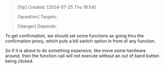 
>[!tip] Created: [2024-07-25 Thu 16:54]

>[!question] Targets: 

>[!danger] Depends: 

To get confirmation, we should set some functions as going thru the confirmation proxy, which puts a kill switch option in front of any function.

So if it is about to do something expensive, like move some hardware around, then the function call will not execute without an out of band button being clicked.